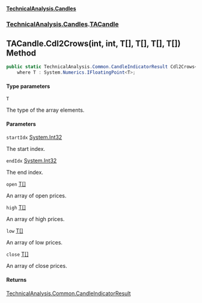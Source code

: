 #### [TechnicalAnalysis.Candles](Atypical.TechnicalAnalysis.Candles.md 'Atypical.TechnicalAnalysis.Candles')
### [TechnicalAnalysis.Candles](Atypical.TechnicalAnalysis.Candles.md#TechnicalAnalysis.Candles 'TechnicalAnalysis.Candles').[TACandle](TACandle.md 'TechnicalAnalysis.Candles.TACandle')

## TACandle.Cdl2Crows<T>(int, int, T[], T[], T[], T[]) Method

```csharp
public static TechnicalAnalysis.Common.CandleIndicatorResult Cdl2Crows<T>(int startIdx, int endIdx, T[] open, T[] high, T[] low, T[] close)
    where T : System.Numerics.IFloatingPoint<T>;
```
#### Type parameters

<a name='TechnicalAnalysis.Candles.TACandle.Cdl2Crows_T_(int,int,T[],T[],T[],T[]).T'></a>

`T`

The type of the array elements.
#### Parameters

<a name='TechnicalAnalysis.Candles.TACandle.Cdl2Crows_T_(int,int,T[],T[],T[],T[]).startIdx'></a>

`startIdx` [System.Int32](https://docs.microsoft.com/en-us/dotnet/api/System.Int32 'System.Int32')

The start index.

<a name='TechnicalAnalysis.Candles.TACandle.Cdl2Crows_T_(int,int,T[],T[],T[],T[]).endIdx'></a>

`endIdx` [System.Int32](https://docs.microsoft.com/en-us/dotnet/api/System.Int32 'System.Int32')

The end index.

<a name='TechnicalAnalysis.Candles.TACandle.Cdl2Crows_T_(int,int,T[],T[],T[],T[]).open'></a>

`open` [T](TACandle.Cdl2Crows_T_(int,int,T[],T[],T[],T[]).md#TechnicalAnalysis.Candles.TACandle.Cdl2Crows_T_(int,int,T[],T[],T[],T[]).T 'TechnicalAnalysis.Candles.TACandle.Cdl2Crows<T>(int, int, T[], T[], T[], T[]).T')[[]](https://docs.microsoft.com/en-us/dotnet/api/System.Array 'System.Array')

An array of open prices.

<a name='TechnicalAnalysis.Candles.TACandle.Cdl2Crows_T_(int,int,T[],T[],T[],T[]).high'></a>

`high` [T](TACandle.Cdl2Crows_T_(int,int,T[],T[],T[],T[]).md#TechnicalAnalysis.Candles.TACandle.Cdl2Crows_T_(int,int,T[],T[],T[],T[]).T 'TechnicalAnalysis.Candles.TACandle.Cdl2Crows<T>(int, int, T[], T[], T[], T[]).T')[[]](https://docs.microsoft.com/en-us/dotnet/api/System.Array 'System.Array')

An array of high prices.

<a name='TechnicalAnalysis.Candles.TACandle.Cdl2Crows_T_(int,int,T[],T[],T[],T[]).low'></a>

`low` [T](TACandle.Cdl2Crows_T_(int,int,T[],T[],T[],T[]).md#TechnicalAnalysis.Candles.TACandle.Cdl2Crows_T_(int,int,T[],T[],T[],T[]).T 'TechnicalAnalysis.Candles.TACandle.Cdl2Crows<T>(int, int, T[], T[], T[], T[]).T')[[]](https://docs.microsoft.com/en-us/dotnet/api/System.Array 'System.Array')

An array of low prices.

<a name='TechnicalAnalysis.Candles.TACandle.Cdl2Crows_T_(int,int,T[],T[],T[],T[]).close'></a>

`close` [T](TACandle.Cdl2Crows_T_(int,int,T[],T[],T[],T[]).md#TechnicalAnalysis.Candles.TACandle.Cdl2Crows_T_(int,int,T[],T[],T[],T[]).T 'TechnicalAnalysis.Candles.TACandle.Cdl2Crows<T>(int, int, T[], T[], T[], T[]).T')[[]](https://docs.microsoft.com/en-us/dotnet/api/System.Array 'System.Array')

An array of close prices.

#### Returns
[TechnicalAnalysis.Common.CandleIndicatorResult](https://docs.microsoft.com/en-us/dotnet/api/TechnicalAnalysis.Common.CandleIndicatorResult 'TechnicalAnalysis.Common.CandleIndicatorResult')